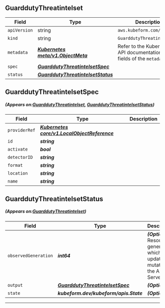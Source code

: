 ## GuarddutyThreatintelset
| Field | Type | Description |
| ------ | ----- | ----------- |
| `apiVersion` | string | `aws.kubeform.com/v1alpha1` |
|    `kind` | string | `GuarddutyThreatintelset` |
| `metadata` | ***[Kubernetes meta/v1.ObjectMeta](https://kubernetes.io/docs/reference/generated/kubernetes-api/v1.13/#objectmeta-v1-meta)***|Refer to the Kubernetes API documentation for the fields of the `metadata` field.|
| `spec` | ***[GuarddutyThreatintelsetSpec](#GuarddutyThreatintelsetSpec)***||
| `status` | ***[GuarddutyThreatintelsetStatus](#GuarddutyThreatintelsetStatus)***||
## GuarddutyThreatintelsetSpec
##### (Appears on:[GuarddutyThreatintelset](#GuarddutyThreatintelset), [GuarddutyThreatintelsetStatus](#GuarddutyThreatintelsetStatus))
| Field | Type | Description |
| ------ | ----- | ----------- |
| `providerRef` | ***[Kubernetes core/v1.LocalObjectReference](https://kubernetes.io/docs/reference/generated/kubernetes-api/v1.13/#localobjectreference-v1-core)***||
| `id` | ***string***||
| `activate` | ***bool***||
| `detectorID` | ***string***||
| `format` | ***string***||
| `location` | ***string***||
| `name` | ***string***||
## GuarddutyThreatintelsetStatus
##### (Appears on:[GuarddutyThreatintelset](#GuarddutyThreatintelset))
| Field | Type | Description |
| ------ | ----- | ----------- |
| `observedGeneration` | ***int64***| ***(Optional)*** Resource generation, which is updated on mutation by the API Server.|
| `output` | ***[GuarddutyThreatintelsetSpec](#GuarddutyThreatintelsetSpec)***| ***(Optional)*** |
| `state` | ***kubeform.dev/kubeform/apis.State***| ***(Optional)*** |
---
